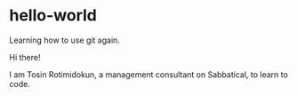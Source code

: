 # hello-world
Learning how to use git again.

Hi there!

I am Tosin Rotimidokun, a management consultant on Sabbatical, to learn to code.

